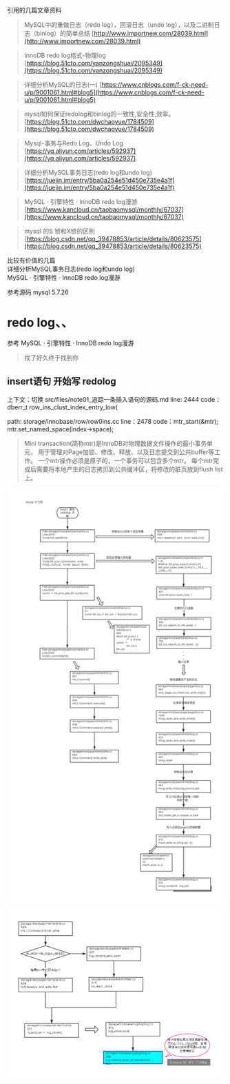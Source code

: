 

引用的几篇文章资料 

> MySQL中的重做日志（redo log），回滚日志（undo log），以及二进制日志（binlog）的简单总结
[http://www.importnew.com/28039.html](http://www.importnew.com/28039.html)

>InnoDB redo log格式-物理log
[https://blog.51cto.com/yanzongshuai/2095349](https://blog.51cto.com/yanzongshuai/2095349)

>详细分析MySQL的日志(一)
[https://www.cnblogs.com/f-ck-need-u/p/9001061.html#blog5](https://www.cnblogs.com/f-ck-need-u/p/9001061.html#blog5)

>mysql如何保证redolog和binlog的一致性,安全性,效率。
[https://blog.51cto.com/dwchaoyue/1784509](https://blog.51cto.com/dwchaoyue/1784509)

>Mysql-事务与Redo Log、Undo Log
[https://yq.aliyun.com/articles/592937](https://yq.aliyun.com/articles/592937)

>详细分析MySQL事务日志(redo log和undo log)    
[https://juejin.im/entry/5ba0a254e51d450e735e4a1f](https://juejin.im/entry/5ba0a254e51d450e735e4a1f)

>MySQL · 引擎特性 · InnoDB redo log漫游
[https://www.kancloud.cn/taobaomysql/monthly/67037](https://www.kancloud.cn/taobaomysql/monthly/67037)


>mysql 的S 锁和X锁的区别
[https://blog.csdn.net/qq_39478853/article/details/80623575](https://blog.csdn.net/qq_39478853/article/details/80623575)

比较有价值的几篇  
详细分析MySQL事务日志(redo log和undo log)    
MySQL · 引擎特性 · InnoDB redo log漫游    


参考源码 mysql 5.7.26  

# redo log、、
参考
MySQL · 引擎特性 · InnoDB redo log漫游    


> 找了好久终于找到你  

## insert语句 开始写 redolog 

上下文：切换
src/files/note01_追踪一条插入语句的源码.md
line: 2444
code：dberr_t row_ins_clust_index_entry_low(

path: storage/innobase/row/row0ins.cc
line：2478
code：mtr_start(&mtr);
      mtr.set_named_space(index->space); 
      
> Mini transaction(简称mtr)是InnoDB对物理数据文件操作的最小事务单元，
用于管理对Page加锁、修改、释放、以及日志提交到公共buffer等工作。
一个mtr操作必须是原子的，一个事务可以包含多个mtr。
每个mtr完成后需要将本地产生的日志拷贝到公共缓冲区，将修改的脏页放到flush list上。      


![](./img/0203-01.png)


![](./img/0203-02.jpg)



















































































